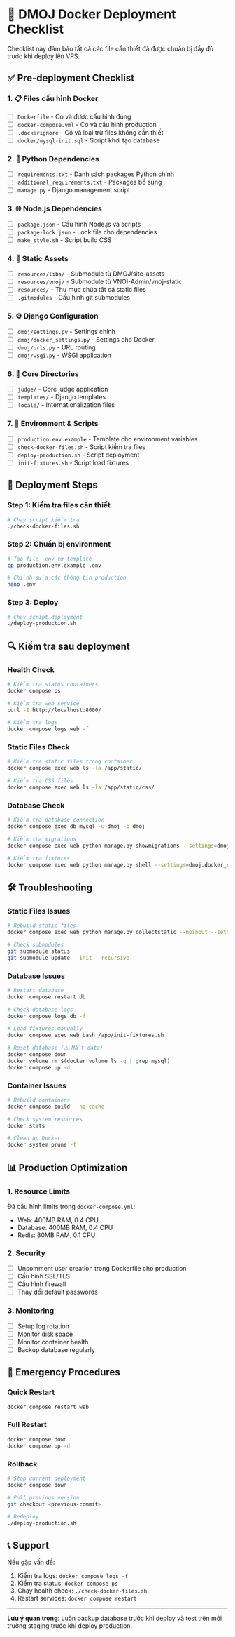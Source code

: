 # 🚀 DMOJ Docker Deployment Checklist

Checklist này đảm bảo tất cả các file cần thiết đã được chuẩn bị đầy đủ trước khi deploy lên VPS.

## ✅ Pre-deployment Checklist

### 1. 📋 Files cấu hình Docker
- [ ] `Dockerfile` - Có và được cấu hình đúng
- [ ] `docker-compose.yml` - Có và cấu hình production
- [ ] `.dockerignore` - Có và loại trừ files không cần thiết
- [ ] `docker/mysql-init.sql` - Script khởi tạo database

### 2. 🐍 Python Dependencies
- [ ] `requirements.txt` - Danh sách packages Python chính
- [ ] `additional_requirements.txt` - Packages bổ sung
- [ ] `manage.py` - Django management script

### 3. 🌐 Node.js Dependencies
- [ ] `package.json` - Cấu hình Node.js và scripts
- [ ] `package-lock.json` - Lock file cho dependencies
- [ ] `make_style.sh` - Script build CSS

### 4. 🎨 Static Assets
- [ ] `resources/libs/` - Submodule từ DMOJ/site-assets
- [ ] `resources/vnoj/` - Submodule từ VNOI-Admin/vnoj-static
- [ ] `resources/` - Thư mục chứa tất cả static files
- [ ] `.gitmodules` - Cấu hình git submodules

### 5. ⚙️ Django Configuration
- [ ] `dmoj/settings.py` - Settings chính
- [ ] `dmoj/docker_settings.py` - Settings cho Docker
- [ ] `dmoj/urls.py` - URL routing
- [ ] `dmoj/wsgi.py` - WSGI application

### 6. 📁 Core Directories
- [ ] `judge/` - Core judge application
- [ ] `templates/` - Django templates
- [ ] `locale/` - Internationalization files

### 7. 🔧 Environment & Scripts
- [ ] `production.env.example` - Template cho environment variables
- [ ] `check-docker-files.sh` - Script kiểm tra files
- [ ] `deploy-production.sh` - Script deployment
- [ ] `init-fixtures.sh` - Script load fixtures

## 🚀 Deployment Steps

### Step 1: Kiểm tra files cần thiết
```bash
# Chạy script kiểm tra
./check-docker-files.sh
```

### Step 2: Chuẩn bị environment
```bash
# Tạo file .env từ template
cp production.env.example .env

# Chỉnh sửa các thông tin production
nano .env
```

### Step 3: Deploy
```bash
# Chạy script deployment
./deploy-production.sh
```

## 🔍 Kiểm tra sau deployment

### Health Check
```bash
# Kiểm tra status containers
docker compose ps

# Kiểm tra web service
curl -I http://localhost:8000/

# Kiểm tra logs
docker compose logs web -f
```

### Static Files Check
```bash
# Kiểm tra static files trong container
docker compose exec web ls -la /app/static/

# Kiểm tra CSS files
docker compose exec web ls -la /app/static/css/
```

### Database Check
```bash
# Kiểm tra database connection
docker compose exec db mysql -u dmoj -p dmoj

# Kiểm tra migrations
docker compose exec web python manage.py showmigrations --settings=dmoj.docker_settings

# Kiểm tra fixtures
docker compose exec web python manage.py shell --settings=dmoj.docker_settings -c "from judge.models import Language; print(f'Languages: {Language.objects.count()}')"
```

## 🛠️ Troubleshooting

### Static Files Issues
```bash
# Rebuild static files
docker compose exec web python manage.py collectstatic --noinput --settings=dmoj.docker_settings

# Check submodules
git submodule status
git submodule update --init --recursive
```

### Database Issues
```bash
# Restart database
docker compose restart db

# Check database logs
docker compose logs db -f

# Load fixtures manually
docker compose exec web bash /app/init-fixtures.sh

# Reset database (⚠️ Mất data)
docker compose down
docker volume rm $(docker volume ls -q | grep mysql)
docker compose up -d
```

### Container Issues
```bash
# Rebuild containers
docker compose build --no-cache

# Check system resources
docker stats

# Clean up Docker
docker system prune -f
```

## 📊 Production Optimization

### 1. Resource Limits
Đã cấu hình limits trong `docker-compose.yml`:
- Web: 400MB RAM, 0.4 CPU
- Database: 400MB RAM, 0.4 CPU
- Redis: 80MB RAM, 0.1 CPU

### 2. Security
- [ ] Uncomment user creation trong Dockerfile cho production
- [ ] Cấu hình SSL/TLS
- [ ] Cấu hình firewall
- [ ] Thay đổi default passwords

### 3. Monitoring
- [ ] Setup log rotation
- [ ] Monitor disk space
- [ ] Monitor container health
- [ ] Backup database regularly

## 🚨 Emergency Procedures

### Quick Restart
```bash
docker compose restart web
```

### Full Restart
```bash
docker compose down
docker compose up -d
```

### Rollback
```bash
# Stop current deployment
docker compose down

# Pull previous version
git checkout <previous-commit>

# Redeploy
./deploy-production.sh
```

## 📞 Support

Nếu gặp vấn đề:
1. Kiểm tra logs: `docker compose logs -f`
2. Kiểm tra status: `docker compose ps`
3. Chạy health check: `./check-docker-files.sh`
4. Restart services: `docker compose restart`

---

**Lưu ý quan trọng**: Luôn backup database trước khi deploy và test trên môi trường staging trước khi deploy production. 